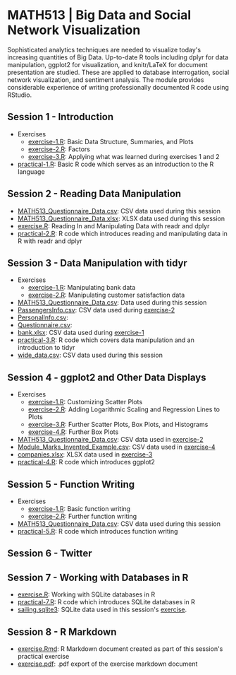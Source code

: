 # MATH513 | Big Data and Social Network Visualization
Sophisticated analytics techniques are needed to visualize today's increasing quantities of Big Data. Up-to-date R tools including dplyr for data manipulation, ggplot2 for visualization, and knitr/LaTeX for document presentation are studied. These are applied to database interrogation, social network visualization, and sentiment analysis. The module provides considerable experience of writing professionally documented R code using RStudio.

## Session 1 - Introduction
* Exercises
  * [exercise-1.R](https://github.com/Mauzey/MSc-Data-Science-and-Business-Analytics/blob/main/MATH513/Session-1/exercises/exercise-1.R): Basic Data Structure, Summaries, and Plots
  * [exercise-2.R](https://github.com/Mauzey/MSc-Data-Science-and-Business-Analytics/blob/main/MATH513/Session-1/exercises/exercise-2.R): Factors
  * [exercise-3.R](https://github.com/Mauzey/MSc-Data-Science-and-Business-Analytics/blob/main/MATH513/Session-1/exercises/exercise-3.R): Applying what was learned during exercises 1 and 2
* [practical-1.R](https://github.com/Mauzey/MSc-Data-Science-and-Business-Analytics/blob/main/MATH513/Session-1/practical-1.R): Basic R code which serves as an introduction to the R language

## Session 2 - Reading Data Manipulation
* [MATH513_Questionnaire_Data.csv](https://github.com/Mauzey/MSc-Data-Science-and-Business-Analytics/blob/main/MATH513/Session-2/MATH513_Questionnaire_Data.csv): CSV data used during this session
* [MATH513_Questionnaire_Data.xlsx](https://github.com/Mauzey/MSc-Data-Science-and-Business-Analytics/blob/main/MATH513/Session-2/MATH513_Questionnaire_Data.xlsx): XLSX data used during this session
* [exercise.R](https://github.com/Mauzey/MSc-Data-Science-and-Business-Analytics/blob/main/MATH513/Session-2/exercise.R): Reading In and Manipulating Data with readr and dplyr
* [practical-2.R](https://github.com/Mauzey/MSc-Data-Science-and-Business-Analytics/blob/main/MATH513/Session-2/practical-2.R): R code which introduces reading and manipulating data in R with readr and dplyr

## Session 3 - Data Manipulation with tidyr
* Exercises
  * [exercise-1.R](https://github.com/Mauzey/MSc-Data-Science-and-Business-Analytics/blob/main/MATH513/Session-3/exercises/exercise-1.R): Manipulating bank data
  * [exercise-2.R](https://github.com/Mauzey/MSc-Data-Science-and-Business-Analytics/blob/main/MATH513/Session-3/exercises/exercise-2.R): Manipulating customer satisfaction data
* [MATH513_Questionnaire_Data.csv](https://github.com/Mauzey/MSc-Data-Science-and-Business-Analytics/blob/main/MATH513/Session-3/MATH513_Questionnaire_Data.csv): Data used during this session
* [PassengersInfo.csv](https://github.com/Mauzey/MSc-Data-Science-and-Business-Analytics/blob/main/MATH513/Session-3/PassengersInfo.csv): CSV data used during [exercise-2](https://github.com/Mauzey/MSc-Data-Science-and-Business-Analytics/blob/main/MATH513/Session-3/exercises/exercise-2.R)
* [PersonalInfo.csv](https://github.com/Mauzey/MSc-Data-Science-and-Business-Analytics/blob/main/MATH513/Session-3/PersonalInfo.csv):
* [Questionnaire.csv](https://github.com/Mauzey/MSc-Data-Science-and-Business-Analytics/blob/main/MATH513/Session-3/Questionnaire.csv):
* [bank.xlsx](https://github.com/Mauzey/MSc-Data-Science-and-Business-Analytics/blob/main/MATH513/Session-3/bank.xlsx): CSV data used during [exercise-1](https://github.com/Mauzey/MSc-Data-Science-and-Business-Analytics/blob/main/MATH513/Session-3/exercises/exercise-1.R)
* [practical-3.R](https://github.com/Mauzey/MSc-Data-Science-and-Business-Analytics/blob/main/MATH513/Session-3/practical-3.R): R code which covers data manipulation and an introduction to tidyr
* [wide_data.csv](https://github.com/Mauzey/MSc-Data-Science-and-Business-Analytics/blob/main/MATH513/Session-3/wide_data.csv): CSV data used during this session

## Session 4 - ggplot2 and Other Data Displays
* Exercises
  * [exercise-1.R](https://github.com/Mauzey/MSc-Data-Science-and-Business-Analytics/blob/main/MATH513/Session-4/exercises/exercise-1.R): Customizing Scatter Plots
  * [exercise-2.R](https://github.com/Mauzey/MSc-Data-Science-and-Business-Analytics/blob/main/MATH513/Session-4/exercises/exercise-2.R): Adding Logarithmic Scaling and Regression Lines to Plots
  * [exercise-3.R](https://github.com/Mauzey/MSc-Data-Science-and-Business-Analytics/blob/main/MATH513/Session-4/exercises/exercise-3.R): Further Scatter Plots, Box Plots, and Histograms
  * [exercise-4.R](https://github.com/Mauzey/MSc-Data-Science-and-Business-Analytics/blob/main/MATH513/Session-4/exercises/exercise-4.R): Further Box Plots
* [MATH513_Questionnaire_Data.csv](https://github.com/Mauzey/MSc-Data-Science-and-Business-Analytics/blob/main/MATH513/Session-4/MATH513_Questionnaire_Data.csv): CSV data used in [exercise-2](https://github.com/Mauzey/MSc-Data-Science-and-Business-Analytics/blob/main/MATH513/Session-4/exercises/exercise-2.R)
* [Module_Marks_Invented_Example.csv](https://github.com/Mauzey/MSc-Data-Science-and-Business-Analytics/blob/main/MATH513/Session-4/Module_Marks_Invented_Example.csv): CSV data used in [exercise-4](https://github.com/Mauzey/MSc-Data-Science-and-Business-Analytics/blob/main/MATH513/Session-4/exercises/exercise-4.R)
* [companies.xlsx](https://github.com/Mauzey/MSc-Data-Science-and-Business-Analytics/blob/main/MATH513/Session-4/companies.xlsx): XLSX data used in [exercise-3](https://github.com/Mauzey/MSc-Data-Science-and-Business-Analytics/blob/main/MATH513/Session-4/exercises/exercise-3.R)
* [practical-4.R](https://github.com/Mauzey/MSc-Data-Science-and-Business-Analytics/blob/main/MATH513/Session-4/practical-4.R): R code which introduces ggplot2

## Session 5 - Function Writing
* Exercises
  * [exercise-1.R](https://github.com/Mauzey/MSc-Data-Science-and-Business-Analytics/blob/main/MATH513/Session-5/exercises/exercise-1.R): Basic function writing
  * [exercise-2.R](https://github.com/Mauzey/MSc-Data-Science-and-Business-Analytics/blob/main/MATH513/Session-5/exercises/exercise-2.R): Further function writing
* [MATH513_Questionnaire_Data.csv](https://github.com/Mauzey/MSc-Data-Science-and-Business-Analytics/blob/main/MATH513/Session-5/MATH513_Questionnaire_Data.csv): CSV data used during this session
* [practical-5.R](https://github.com/Mauzey/MSc-Data-Science-and-Business-Analytics/blob/main/MATH513/Session-5/practical-5.R): R code which introduces function writing

## Session 6 - Twitter

## Session 7 - Working with Databases in R
* [exercise.R](https://github.com/Mauzey/MSc-Data-Science-and-Business-Analytics/blob/main/MATH513/Session-7/exercise.R): Working with SQLite databases in R
* [practical-7.R](https://github.com/Mauzey/MSc-Data-Science-and-Business-Analytics/blob/main/MATH513/Session-7/practical-7.R): R code which introduces SQLite databases in R
* [sailing.sqlite3](https://github.com/Mauzey/MSc-Data-Science-and-Business-Analytics/blob/main/MATH513/Session-7/sailing.sqlite3): SQLite data used in this session's [exercise](https://github.com/Mauzey/MSc-Data-Science-and-Business-Analytics/blob/main/MATH513/Session-7/exercise.R).

## Session 8 - R Markdown
* [exercise.Rmd](https://github.com/Mauzey/MSc-Data-Science-and-Business-Analytics/blob/main/MATH513/Session-8/exercise.Rmd): R Markdown document created as part of this session's practical exercise
* [exercise.pdf](https://github.com/Mauzey/MSc-Data-Science-and-Business-Analytics/blob/main/MATH513/Session-8/exercise.pdf): .pdf export of the exercise markdown document
